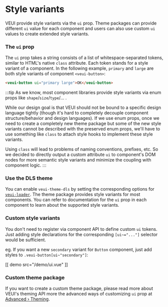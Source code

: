 # Style variants

VEUI provide style variants via the `ui` prop. Theme packages can provide different `ui` value for each component and users can also use custom `ui` values to create extended style variants.

### The `ui` prop

The `ui` prop takes a string consists of a list of whitespace-separated tokens, similar to HTML's native `class` attribute. Each token stands for a style variant of a component. In the following example, `primary` and `large` are both style variants of component `<veui-button>`:

```html
<veui-button ui="primary large">OK</veui-button>
```

:::tip
As we know, most component libraries provide style variants via enum props like `shape`/`size`/`type`/... .

While our design goal is that VEUI should not be bound to a specific design language tightly (though it's hard to completely decouple component structure/behavior and design languages). If we use enum props, once we need to create a completely new theme package but some of the new style variants cannot be described with the preserved enum props, we'll have to use something like `class` to attach style hooks to implement these style variants.

Using `class` will lead to problems of naming conventions, prefixes, etc. So we decided to directly output a custom attribute `ui` to component's DOM nodes for more semantic style variants and minimize the coupling with component logic.
:::

### Use the DLS theme

You can enable `veui-theme-dls` by setting the corresponding options for [`veui-loader`](./veui-loader). The theme package provides style variants for most components. You can refer to documentation for the `ui` prop in each component to learn about the supported style variants.

### Custom style variants

You don't need to register via component API to define custom `ui` tokens. Just adding style declarations for the corresponding `[ui~="..."]` selector would be sufficient.

eg. If you want a new `secondary` variant for `Button` component, just add styles to `.veui-button[ui~"secondary"]`:

[[ demo src="/demo/ui.vue" ]]

### Custom theme package

If you want to create a custom theme package, please read more about VEUI's theming API more the advanced ways of customizing `ui` prop at [Advanced › Theming](../advanced/theming).
